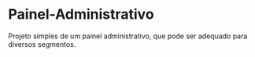# Painel-Administrativo
Projeto simples de um painel administrativo, que pode ser adequado para diversos segmentos. 
